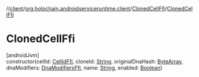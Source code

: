 //[client](../../../index.md)/[org.holochain.androidserviceruntime.client](../index.md)/[ClonedCellFfi](index.md)/[ClonedCellFfi](-cloned-cell-ffi.md)

# ClonedCellFfi

[androidJvm]\
constructor(cellId: [CellIdFfi](../-cell-id-ffi/index.md), cloneId: [String](https://kotlinlang.org/api/core/kotlin-stdlib/kotlin/-string/index.html), originalDnaHash: [ByteArray](https://kotlinlang.org/api/core/kotlin-stdlib/kotlin/-byte-array/index.html), dnaModifiers: [DnaModifiersFfi](../-dna-modifiers-ffi/index.md), name: [String](https://kotlinlang.org/api/core/kotlin-stdlib/kotlin/-string/index.html), enabled: [Boolean](https://kotlinlang.org/api/core/kotlin-stdlib/kotlin/-boolean/index.html))